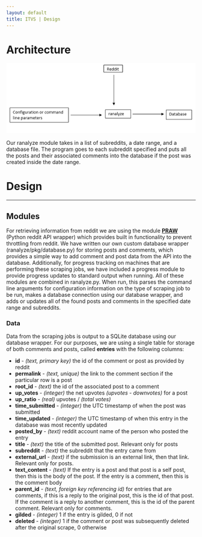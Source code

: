 ```yaml
---
layout: default
title: ITVS | Design
---
```


# Architecture

![alt text](_includes/index/arch_diagram.png "design diagram")

Our ranalyze module takes in a list of subreddits, a date range, and a database file. The program goes to each subreddit specified and puts all the posts and their associated comments into the database if the post was created inside the date range. 

# Design

***

## Modules

For retrieving information from reddit we are using the module **[PRAW](https://praw.readthedocs.io/en/stable/)** (Python reddit API wrapper) which provides built in functionality to prevent throttling from reddit. 
We have written our own custom database wrapper (ranalyze/pkg/database.py) for storing posts and comments, which provides a simple way to add comment and post data from the API into the database. 
Additionally, for progress tracking on machines that are performing these scraping jobs, we have included a progress module to provide progress updates to standard output when running. 
All of these modules are combined in ranalyze.py. When run, this parses the command line arguments for configuration information on the type of scraping job to be run, makes a database connection using our database wrapper, and adds or updates all of the found posts and comments in the specified date range and subreddits. 
    

### Data

Data from the scraping jobs is output to a SQLite database using our database wrapper. 
For our purposes, we are using a single table for storage of both comments and posts, called **entries** with the following columns: 

 - **id** - *(text, primary key)* the id of the comment or post as provided by reddit 
 - **permalink** - *(text, unique)* the link to the comment section if the particular row is a post
 - **root_id** - *(text)* the id of the associated post to a comment
 - **up_votes** - *(integer)* the net upvotes *(upvotes - downvotes)* for a post
 - **up_ratio** - *(real)* upvotes / *(total votes)*
 - **time_submitted** - *(integer)* the UTC timestamp of when the post was submitted
 - **time_updated** - *(integer)* the UTC timestamp of when this entry in the database was most recently updated
 - **posted_by** - *(text)* reddit account name of the person who posted the entry 
 - **title** - *(text)* the title of the submitted post. Relevant only for posts 
 - **subreddit** - *(text)* the subreddit that the entry came from
 - **external_url** - *(text)* if the submission is an external link, then that link. Relevant only for posts. 
 - **text_content** - *(text)* If the entry is a post and that post is a self post, then this is the body of the post. If the entry is a comment, then this is the comment body
 - **parent_id** - *(text, foreign key referencing id)* for entries that are comments, if this is a reply to the original post, this is the id of that post. If the comment is a reply to another comment, this is the id of the parent comment. Relevant only for comments. 
 - **gilded** - *(integer)* 1 if the entry is gilded, 0 if not
 - **deleted** - *(integer)* 1 if the comment or post was subsequently deleted after the original scrape, 0 otherwise 